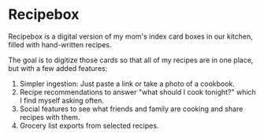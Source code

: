 # Recipebox

Recipebox is a digital version of my mom's index card boxes in our kitchen, filled with hand-written recipes.

The goal is to digitize those cards so that all of my recipes are in one place, but with a few added features:

1. Simpler ingestion: Just paste a link or take a photo of a cookbook.
2. Recipe recommendations to answer "what should I cook tonight?" which I find myself asking often.
3. Social features to see what friends and family are cooking and share recipes with them.
4. Grocery list exports from selected recipes.
